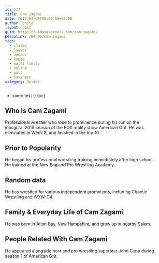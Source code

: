 ```yaml
---
id: 527
title: Cam Zagami
date: 2012-04-05T00:00:58+00:00
author: chito
layout: post
guid: https://ukdataservers.com/cam-zagami/
permalink: /04/05/cam-zagami
tags:
  - claims
  - lawyer
  - doctor
  - house
  - multi family
  - online
  - poll
  - business
category: Guides
---
```


* some text
{: toc}


## Who is  Cam Zagami
                  
                  
                  
Professional wrestler who rose to prominence during his run on the inaugural 2016 season of the FOX reality show American Grit. He was eliminated in Week 8, and finished in the top 10.
                  
                
                
                
## Prior to Popularity 
                  
                  
                  
He began his professional wrestling training immediately after high school. He trained at the New England Pro Wrestling Academy.
                  
                
                
                
## Random data 
                  
                  
                  
He has wrestled for various independent promotions, including Chaotic Wrestling and WXW-C4.
                  
                
                
                
## Family & Everyday Life of Cam Zagami
                  
                  
                  
He was born in Alton Bay, New Hampshire, and grew up in nearby Salem.
                  
                
                
                
## People Related With  Cam Zagami
                  
                  
                  
He appeared alongside host and pro wrestling superstar John Cena during season 1 of American Grit.
                  
                
              
            
          
          
          
    
    
  

